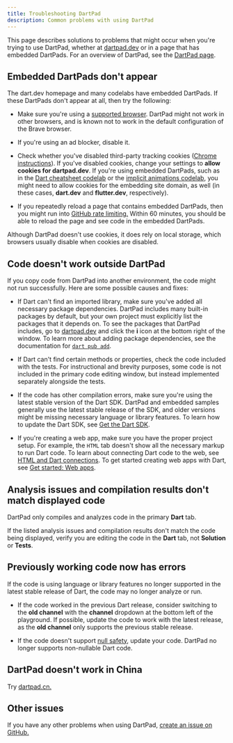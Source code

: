 ```yaml
---
title: Troubleshooting DartPad
description: Common problems with using DartPad
---
```


This page describes solutions to problems that might occur when
you're trying to use DartPad, whether at [dartpad.dev]({{site.dartpad}})
or in a page that has embedded DartPads.
For an overview of DartPad, see the
[DartPad page](/tools/dartpad).


## Embedded DartPads don't appear

The dart.dev homepage and many codelabs have embedded DartPads.
If these DartPads don't appear at all,
then try the following:

* Make sure you're using a [supported browser][browser].
  DartPad might not work in other browsers, and is known not to work in
  the default configuration of the Brave browser.

* If you're using an ad blocker, disable it.

* Check whether you've disabled third-party
  tracking cookies ([Chrome instructions][chrome-cookies]).
  If you've disabled cookies, change your settings to
  **allow cookies for dartpad.dev**.
  If you're using embedded DartPads,
  such as in the [Dart cheatsheet codelab](/codelabs/dart-cheatsheet) or the
  [implicit animations codelab]({{site.flutter-docs}}/codelabs/implicit-animations),
  you might need to allow cookies for the embedding site domain, as well
  (in these cases, **dart.dev** and **flutter.dev**, respectively).

* If you repeatedly reload a page that contains embedded DartPads, 
  then you might run into [GitHub rate limiting.][]
  Within 60 minutes, you should be able to reload the page and see code in the embedded DartPads.

Although DartPad doesn't use cookies, it does rely on local storage,
which browsers usually disable when cookies are disabled.


## Code doesn't work outside DartPad

If you copy code from DartPad into another environment,
the code might not run successfully.
Here are some possible causes and fixes:

* If Dart can't find an imported library,
  make sure you've added all necessary package dependencies.
  DartPad includes many built-in packages by default,
  but your own project must explicitly list the packages that it depends on.
  To see the packages that DartPad includes, 
  go to [dartpad.dev]({{site.dartpad}}) 
  and click the **i** icon at the bottom right of the window.
  To learn more about adding package dependencies,
  see the documentation for [`dart pub add`](/tools/pub/cmd/pub-add).

* If Dart can't find certain methods or properties,
  check the code included with the tests.
  For instructional and brevity purposes, 
  some code is not included in the primary code editing window,
  but instead implemented separately alongside the tests.

* If the code has other compilation errors,
  make sure you're using the latest stable version of the Dart SDK.
  DartPad and embedded samples 
  generally use the latest stable release of the SDK,
  and older versions might be missing necessary language or library features.
  To learn how to update the Dart SDK,
  see [Get the Dart SDK](/get-dart).

* If you're creating a web app,
  make sure you have the proper project setup.
  For example, the `HTML` tab doesn't show
  all the necessary markup to run Dart code.
  To learn about connecting Dart code to the web,
  see [HTML and Dart connections][].
  To get started creating web apps with Dart,
  see [Get started: Web apps](/tutorials/web/get-started).


## Analysis issues and compilation results don't match displayed code

DartPad only compiles and analyzes code in the primary **Dart** tab.

If the listed analysis issues and compilation results
don't match the code being displayed, 
verify you are editing the code in the **Dart** tab,
not **Solution** or **Tests**.


## Previously working code now has errors

If the code is using language or library features no longer supported
in the latest stable release of Dart,
the code may no longer analyze or run.

* If the code worked in the previous Dart release,
  consider switching to the **old channel**
  with the **channel** dropdown at the bottom left of the playground.
  If possible, update the code to work with the latest release,
  as the **old channel** only supports the previous stable release.

* If the code doesn't support [null safety][], update your code.
  DartPad no longer supports non-nullable Dart code.


## DartPad doesn't work in China
  
Try [dartpad.cn.](https://dartpad.cn)


## Other issues

If you have any other problems when using DartPad,
[create an issue on GitHub.][new-issue]

[GitHub rate limiting.]: https://docs.github.com/en/rest/overview/resources-in-the-rest-api#rate-limiting
[browser]: /resources/faq#q-what-browsers-do-you-support-as-javascript-compilation-targets
[chrome-cookies]: https://support.google.com/chrome/answer/95647
[new-issue]: https://github.com/dart-lang/dart-pad/issues/new
[null safety]: /null-safety
[HTML and Dart connections]: /tutorials/web/low-level-html/connect-dart-html#connections
